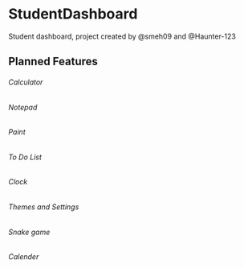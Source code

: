 # StudentDashboard
Student dashboard, project created by @smeh09 and @Haunter-123


## Planned Features
###### Calculator
###### Notepad
###### Paint
###### To Do List
###### Clock
###### Themes and Settings
###### Snake game
###### Calender
